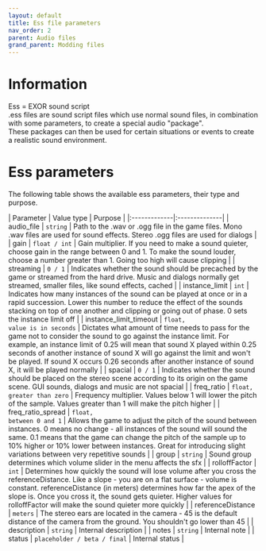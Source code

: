 ```yaml
---
layout: default
title: Ess file parameters
nav_order: 2
parent: Audio files
grand_parent: Modding files
---
```


# Information

Ess = EXOR sound script  
.ess files are sound script files which use normal sound files, in combination with some parameters, to create a special audio "package".  
These packages can then be used for certain situations or events to create a realistic sound environment.

# Ess parameters
The following table shows the available ess parameters, their type and purpose.  

| Parameter | Value type | Purpose |
|:-------------|:--------------|
| audio_file | `string` | Path to the .wav or .ogg file in the game files. Mono .wav files are used for sound effects. Stereo .ogg files are used for dialogs |
| gain | `float / int` | Gain multiplier. If you need to make a sound quieter, choose gain in the range between 0 and 1. To make the sound louder, choose a number greater than 1. Going too high will cause clipping |
| streaming | `0 / 1` | Indicates whether the sound should be precached by the game or streamed from the hard drive. Music and dialogs normally get streamed, smaller files, like sound effects, cached |
| instance_limit | `int` | Indicates how many instances of the sound can be played at once or in a rapid succession. Lower this number to reduce the effect of the sounds stacking on top of one another and clipping or going out of phase. 0 sets the instance limit off |
| instance_limit_timeout | `float,` <br> `value is in seconds` | Dictates what amount of time needs to pass for the game not to consider the sound to go against the instance limit. For example, an instance limit of 0.25 will mean that sound X played within 0.25 seconds of another instance of sound X will go against the limit and won't be played. If sound X occurs 0.26 seconds after another instance of sound X, it will be played normally |
| spacial | `0 / 1` | Indicates whether the sound should be placed on the stereo scene according to its origin on the game scene. GUI sounds, dialogs and music are not spacial |
| freq_ratio | `float,` <br> `greater than zero` | Frequency multiplier. Values below 1 will lower the pitch of the sample. Values greater than 1 will make the pitch higher |
| freq_ratio_spread | `float,` <br> `between 0 and 1` | Allows the game to adjust the pitch of the sound between instances. 0 means no change - all instances of the sound will sound the same. 0.1 means that the game can change the pitch of the sample up to 10% higher or 10% lower between instances. Great for introducing slight variations between very repetitive sounds |
| group | `string` | Sound group determines which volume slider in the menu affects the sfx |
| rolloffFactor | `int` | Determines how quickly the sound will lose volume after you cross the referenceDistance. Like a slope - you are on a flat surface - volume is constant. referenceDistance (in meters) determines how far the apex of the slope is. Once you cross it, the sound gets quieter. Higher values for rolloffFactor will make the sound quieter more quickly |
| referenceDistance | `meters` | The stereo ears are located in the camera - 45 is the default distance of the camera from the ground. You shouldn't go lower than 45 |
| description | `string` | Internal description |
| notes | `string` | Internal note |
| status | `placeholder / beta / final` | Internal status |